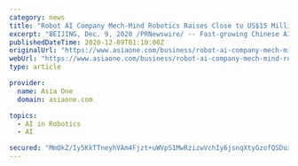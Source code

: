 ```yaml
---
category: news
title: "Robot AI Company Mech-Mind Robotics Raises Close to US$15 Million in Series B+"
excerpt: "BEIJING, Dec. 9, 2020 /PRNewswire/ -- Fast-growing Chinese AI industrial robotics startup Mech-Mind Robotics (Mech-Mind) has recently completed its B+ round of fundraising. Backed by Sequoia ..."
publishedDateTime: 2020-12-09T01:10:00Z
originalUrl: "https://www.asiaone.com/business/robot-ai-company-mech-mind-robotics-raises-close-us15-million-series-b"
webUrl: "https://www.asiaone.com/business/robot-ai-company-mech-mind-robotics-raises-close-us15-million-series-b"
type: article

provider:
  name: Asia One
  domain: asiaone.com

topics:
  - AI in Robotics
  - AI

secured: "MmQkZ/Iy5KkTTneyhVAm4Fjzt+uWVpS1MwRzizwVchIy6jsnqXtyGzofQSDuxCQuNwRI+qQffQuITDU1nmBA8EFycck6eYNpun26sKQFOyjrFkbLeQdCGJAplbSqmq4DKNTo/2hg+N0oIOdOUhI6CDnTw2mfWR4hA/RVvB1St3WbLFqZp4SwlO8zC3NgXI4XT1FWYECzSe6tEw+suwB+0tqNWupTLK+r5VRQlCuFZgW2NGr0ljDQfuJe5sSTaf4xZ+GYFu+VfncgMcfiTZ2vzMslNNwoYiZTmNMctreq2uXHNnmrrBPP/g3ADGweDfhO9tP76mB8RN/7YNFCm3qTiw7c5oP7N0AMlCydP/jX4IM=;U1TyHDzVbc2XiYIb9z9Rvg=="
---
```


